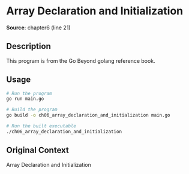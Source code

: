 # Array Declaration and Initialization

**Source**: chapter6 (line 21)

## Description

This program is from the Go Beyond golang reference book.

## Usage

```bash
# Run the program
go run main.go

# Build the program
go build -o ch06_array_declaration_and_initialization main.go

# Run the built executable
./ch06_array_declaration_and_initialization
```

## Original Context

Array Declaration and Initialization
